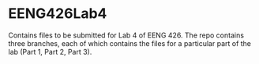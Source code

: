 # EENG426Lab4

Contains files to be submitted for Lab 4 of EENG 426.
The repo contains three branches, each of which contains the files for a particular part of the lab (Part 1, Part 2, Part 3).
